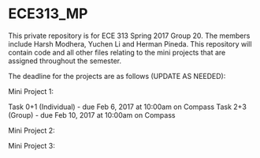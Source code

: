 # ECE313_MP

This private repository is for ECE 313 Spring 2017 Group 20. The members include Harsh Modhera, Yuchen Li and Herman Pineda. This repository will contain code and all other files relating to the mini projects that are assigned throughout the semester.

The deadline for the projects are as follows (UPDATE AS NEEDED):

Mini Project 1:

Task 0+1 (Individual) - due Feb 6, 2017 at 10:00am on Compass
Task 2+3 (Group)      - due Feb 10, 2017 at 10:00am on Compass

Mini Project 2:

Mini Project 3:

